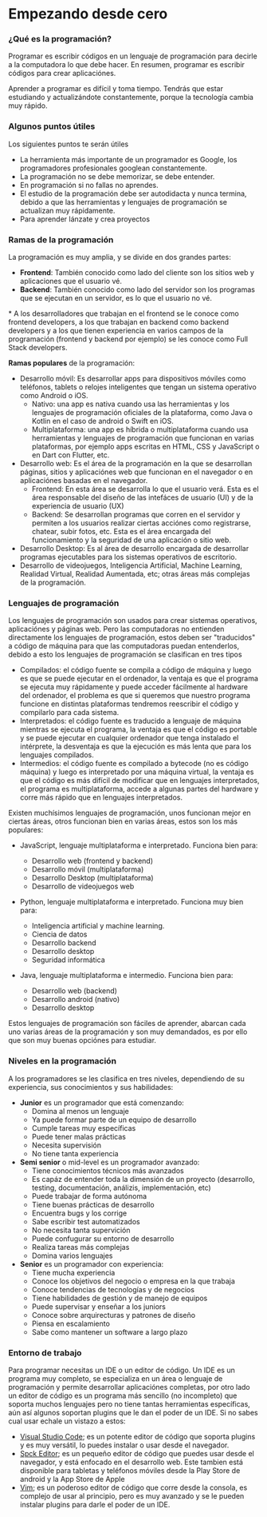 # **Empezando** desde cero

### ¿Qué es la **programación**?
Programar es escribir códigos en un lenguaje de programación para decirle a la computadora lo que debe hacer. En resumen, programar es escribir códigos para crear aplicaciónes.

Aprender a programar es difícil y toma tiempo. Tendrás que estar estudiando y actualizándote constantemente, porque la tecnología cambia muy rápido.

### Algunos puntos útiles
Los siguientes puntos te serán útiles

- La herramienta más importante de un programador es Google, los programadores profesionales googlean constantemente.
- La programación no se debe memorizar, se debe entender.
- En programación si no fallas no aprendes.
- El estudio de la programación debe ser autodidacta y nunca termina, debido a que las herramientas y lenguajes de programación se actualizan muy rápidamente.
- Para aprender lánzate y crea proyectos

### **Ramas** de la programación
La programación es muy amplia, y se divide en dos grandes partes:
- **Frontend**: También conocido como lado del cliente son los sitios web y aplicaciones que el usuario vé. 
- **Backend**: También conocido como lado del servidor son los programas que se ejecutan en un servidor, es lo que el usuario no vé.

\* A los desarrolladores que trabajan en el frontend se le conoce como frontend developers, a los que trabajan en backend como backend developers y a los que tienen experiencia en varios campos de la programación (frontend y backend por ejemplo) se les conoce como Full Stack developers.

**Ramas populares** de la programación:
- Desarrollo móvil: Es desarrollar apps para dispositivos móviles como teléfonos, tablets o relojes inteligentes que tengan un sistema operativo como Android o iOS.
  - Nativo: una app es nativa cuando usa las herramientas y los lenguajes de programación oficiales de la plataforma, como Java o Kotlin en el caso de android o Swift en iOS.
  - Multiplataforma: una app es híbrida o multiplataforma cuando usa herramientas y lenguajes de programación que funcionan en varias plataformas, por ejemplo apps escritas en HTML, CSS y JavaScript o en Dart con Flutter, etc.
- Desarrollo web: Es el área de la programación en la que se desarrollan páginas, sitios y aplicaciónes web que funcionan en el navegador o en aplicaciónes basadas en el navegador.
  - Frontend: En esta área se desarrolla lo que el usuario verá. Esta es el área responsable del diseño de las intefáces de usuario (UI) y de la experiencia de usuario (UX)
  - Backend: Se desarrollan programas que corren en el servidor y permiten a los usuarios realizar ciertas acciónes como registrarse, chatear, subir fotos, etc. Esta es el área encargada del funcionamiento y la seguridad de una aplicación o sitio web.
- Desarrollo Desktop: Es al área de desarrollo encargada de desarrollar programas ejecutables para los sistemas operativos de escritorio.
- Desarrollo de videojuegos, Inteligencia Artificial, Machine Learning, Realidad Virtual, Realidad Aumentada, etc; otras áreas más complejas de la programación.

### **Lenguajes** de programación
Los lenguajes de programación son usados para crear sistemas operativos, aplicaciónes y páginas web. Pero las computadoras no entienden directamente los lenguajes de programación, estos deben ser "traducidos" a código de máquina para que las computadoras puedan entenderlos, debido a esto los lenguajes de programación se clasifican en tres tipos
- Compilados: el código fuente se compila a código de máquina y luego es que se puede ejecutar en el ordenador, la ventaja es que el programa se ejecuta muy rápidamente y puede acceder fácilmente al hardware del ordenador, el problema es que si queremos que nuestro programa funcione en distintas plataformas tendremos reescribir el código y compilarlo para cada sistema.
- Interpretados: el código fuente es traducido a lenguaje de máquina mientras se ejecuta el programa, la ventaja es que el código es portable y se puede ejecutar en cualquier ordenador que tenga instalado el intérprete, la desventaja es que la ejecución es más lenta que para los lenguajes compilados.
- Intermedios: el código fuente es compilado a bytecode (no es código máquina) y luego es interpretado por una máquina virtual, la ventaja es que el código es más difícil de modificar que en lenguajes interpretados, el programa es multiplataforma, accede a algunas partes del hardware y corre más rápido que en lenguajes interpretados. 

Existen muchísimos lenguajes de programación, unos funcionan mejor en ciertas áreas, otros funcionan bien en varias áreas, estos son los más populares:
- JavaScript, lenguaje multiplataforma e interpretado. Funciona bien para:
  - Desarrollo web (frontend y backend)
  - Desarrollo móvil (multiplataforma)
  - Desarrollo Desktop (multiplataforma)
  - Desarrollo de videojuegos web

- Python, lenguaje multiplataforma e interpretado. Funciona muy bien para:
  - Inteligencia artificial y machine learning.
  - Ciencia de datos
  - Desarrollo backend
  - Desarrollo desktop
  - Seguridad informática
 
- Java, lenguaje multiplataforma e intermedio. Funciona bien para:
  - Desarrollo web (backend)
  - Desarrollo android (nativo)
  - Desarrollo desktop

 <div class="cardview"><p>
  Estos lenguajes de programación son fáciles de aprender, abarcan cada uno varias áreas de la programación y son muy demandados, es por ello que son muy buenas opciónes para estudiar.
 </p></div>

### **Niveles** en la programación
A los programadores se les clasifica en tres niveles, dependiendo de su experiencia, sus conocimientos y sus habilidades:
- **Junior** es un programador que está comenzando:
  - Domina al menos un lenguaje
  - Ya puede formar parte de un equipo de desarrollo
  - Cumple tareas muy específicas
  - Puede tener malas prácticas
  - Necesita supervisión
  - No tiene tanta experiencia
- **Semi senior** o mid-level es un programador avanzado:
  - Tiene conocimientos técnicos más avanzados
  - Es capáz de entender toda la dimensión de un proyecto (desarrollo, testing, documentación, análizis, implementación, etc)
  - Puede trabajar de forma autónoma
  - Tiene buenas prácticas de desarrollo
  - Encuentra bugs y los corrige
  - Sabe escribir test automatizados
  - No necesita tanta supervición
  - Puede confugurar su entorno de desarrollo
  - Realiza tareas más complejas
  - Domina varios lenguajes
- **Senior** es un programador con experiencia:
  - Tiene mucha experiencia
  - Conoce los objetivos del negocio o empresa en la que trabaja
  - Conoce tendencias de tecnologías y de negocios
  - Tiene habilidades de gestión y de manejo de equipos
  - Puede supervisar y enseñar a los juniors
  - Conoce sobre arquirecturas y patrones de diseño
  - Piensa en escalamiento
  - Sabe como mantener un software a largo plazo

### Entorno de trabajo
Para programar necesitas un IDE o un editor de código. Un IDE es un programa muy completo, se especializa en un área o lenguaje de programación y permite desarrollar aplicaciónes completas, por otro lado un editor de código es un programa más sencillo (no incompleto) que soporta muchos lenguajes pero no tiene tantas herramientas específicas, aún así algunos soportan plugins que le dan el poder de un IDE. Si no sabes cual usar echale un vistazo a estos:
- [Visual Studio Code](https://vscode.dev); es un potente editor de código que soporta plugins y es muy versátil, lo puedes instalar o usar desde el navegador.
- [Spck Editor](https://spck.io); es un pequeño editor de código que puedes usar desde el navegador, y está enfocado en el desarrollo web. Este tambien está disponible para tabletas y teléfonos móviles desde la Play Store de android y la App Store de Apple
- [Vim](https://www.vim.org); es un poderoso editor de código que corre desde la consola, es complejo de usar al principio, pero es muy avanzado y se le pueden instalar plugins para darle el poder de un IDE.
